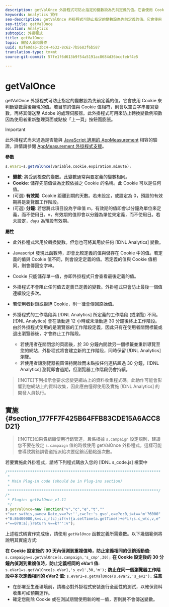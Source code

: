 ```yaml
---
description: getValOnce 外掛程式可防止指定的變數設為先前定義的值。它會使用 Cookie 來判斷變數最後顯現的值。若目前的值與 Cookie 值相符，則會以空白字串覆寫變數，再將其傳送至 Adobe 的處理伺服器。此外掛程式可用來防止轉換變數例項數因為使用者重新整理頁面或點按「上一頁」按鈕而膨脹。
keywords: Analytics 實作
seo-description: getValOnce 外掛程式可防止指定的變數設為先前定義的值。它會使用 Cookie 來判斷變數最後顯現的值。若目前的值與 Cookie 值相符，則會以空白字串覆寫變數，再將其傳送至 Adobe 的處理伺服器。此外掛程式可用來防止轉換變數例項數因為使用者重新整理頁面或點按「上一頁」按鈕而膨脹。
seo-title: getValOnce
solution: Analytics
subtopic: 外掛程式
title: getValOnce
topic: 開發人員和實作
uuid: 82fe0da5-3bc4-4632-8c62-7b5683f6b587
translation-type: tm+mt
source-git-commit: 57fe1f6d613b9f54a5191ac8684d36bccfebf4e5

---
```



# getValOnce

getValOnce 外掛程式可防止指定的變數設為先前定義的值。它會使用 Cookie 來判斷變數最後顯現的值。若目前的值與 Cookie 值相符，則會以空白字串覆寫變數，再將其傳送至 Adobe 的處理伺服器。此外掛程式可用來防止轉換變數例項數因為使用者重新整理頁面或點按「上一頁」按鈕而膨脹。

>[!IMPORTANT]
>
>此外掛程式尚未通過是否能與 [JavaScript 適用的 AppMeasurement](/help/implement/js-implementation/c-appmeasurement-js/appmeasure-mjs.md) 相容的驗證。詳情請參閱 [AppMeasurement 外掛程式支援](/help/implement/js-implementation/c-appmeasurement-js/plugins-support.md)。

**參數**

```js
s.eVar1=s.getValOnce(variable,cookie,expiration,minute);
```

* **變數**: 將受到檢查的變數。此變數通常與要定義的變數相同。
* **Cookie**: 儲存先前值做為比較依據之 Cookie 的名稱。此 Cookie 可以是任何值。
* (可選) **有效期**: Cookie 距離到期的天數。若未設定，或設定為 0，預設的有效期將是瀏覽器工作階段。
* (可選) **分鐘**: 若您將此項目設為字串值 m，有效期的值即會以分鐘為單位來定義，而不使用日。*`m`*，有效期的值即會以分鐘為單位來定義，而不使用日。若未設定，*`days`* 為預設有效期。

**屬性**

* 此外掛程式常用於轉換變數。但您也可將其用於任何 [!DNL Analytics] 變數。
* Javascript 發現此函數時，即會比較定義的值與儲存在 Cookie 中的值。若定義的值與 Cookie 值不同，則會設定定義的值。若定義的值與 Cookie 值相同，則會傳回空字串。
* Cookie 只能儲存單一值，亦即外掛程式只會查看最後定義的值。
* 外掛程式不會阻止任何值去定義已定義的變數。外掛程式只會防止最後一個值連續設定多次。
* 若使用者封鎖或拒絕 Cookie，則一律會傳回原始值。
* 外掛程式的工作階段與 [!DNL Analytics] 所定義的工作階段 (或瀏覽) 不同。[!DNL Analytics] 會在活動達 12 小時或未活動達 30 分鐘後終止工作階段。由於外掛程式使用的是瀏覽器的工作階段定義，因此只有在使用者關閉標籤或退出瀏覽器後，才會終止工作階段。

   * 若使用者在關閉您的頁面後，於 30 分鐘內開啟另一個標籤並重新導覽至您的網站，外掛程式將會建立新的工作階段，同時保留 [!DNL Analytics] 瀏覽。
   * 若使用者讓瀏覽器視窗保持開啟而未點按任何連結超過 30 分鐘，[!DNL Analytics] 瀏覽即會過期，但瀏覽器工作階段仍會持續。

> [!NOTE]下列指示會要求您變更網站上的資料收集程式碼。此動作可能會影響到您網站上的資料收集，因此應由懂得使用及實施 [!DNL Analytics] 的開發人員執行。

## 實施 {#section_177FF7F425B64FFB83CDE15A6ACC8D21}

> [!NOTE]如果貴組織使用行銷管道，且係根據 `s.campaign` 設定規則，建議您不要在設定 `s.campaign` 值的時候使用 getValOnce 外掛程式。這樣可能會導致將錯誤管道指派給次要促銷活動點進次數。

若要實施此外掛程式，請將下列程式碼放入您的 [!DNL s_code.js] 檔案中

```js
/******************************************************************** 
 * 
 * Main Plug-in code (should be in Plug-ins section) 
 * 
 *******************************************************************/ 
/* 
 * Plugin: getValOnce_v1.11 
 */ 
s.getValOnce=new Function("v","c","e","t","" 
+"var s=this,a=new Date,v=v?v:'',c=c?c:'s_gvo',e=e?e:0,i=t=='m'?6000" 
+"0:86400000,k=s.c_r(c);if(v){a.setTime(a.getTime()+e*i);s.c_w(c,v,e" 
+"==0?0:a);}return v==k?'':v");
```

上述程式碼實作完成後，請使用 *`getValOnce`* 函數定義所需變數。以下幾個範例將說明其實施方式:

**在 Cookie 設定後的 30 天內偵測到重複值時，防止定義相同的促銷活動值:**
`s.campaign=s.getValOnce(s.campaign,'s_cmp',30);`  **在 Cookie 設定後的 30 分鐘內偵測到重複值時，防止定義相同的 eVar1 值:**
`s.eVar1=s.getValOnce(s.eVar1,'s_ev1',30,'m');`  **防止在同一個瀏覽器工作階段中多次定義相同的 eVar2 值:**
`s.eVar2=s.getValOnce(s.eVar2,'s_ev2');`  **注意**

* 在部署至生產環境前，請務必對外掛程式安裝進行全面性的測試，以確保資料收集可如預期運作。
* 確定您刪除 Cookie 或在測試期間使用新的唯一值，否則將不會傳送變數。

